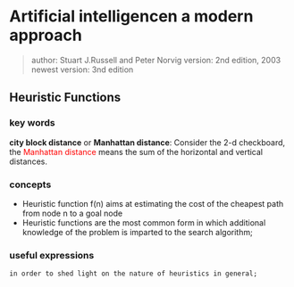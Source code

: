 # Artificial intelligencen a modern approach
> author: Stuart J.Russell and Peter Norvig
> version: 2nd edition, 2003
> newest version: 3nd edition

## Heuristic Functions

### key words
<strong>city block distance</strong> or <strong>Manhattan distance</strong>: Consider the 2-d checkboard, the <font color="red">Manhattan distance</font> means the sum of the horizontal and vertical distances.

### concepts
- Heuristic function f(n) aims at estimating the cost of the cheapest path from node n to a goal node
- Heuristic functions are the most common form in which additional knowledge of the problem is imparted to the search algorithm;

### useful expressions

```
in order to shed light on the nature of heuristics in general;
```
